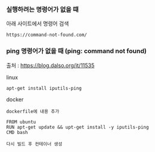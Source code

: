 ### 실행하려는 명령어가 없을 떄

아래 사이트에서 명령어 검색

    https://command-not-found.com/

### ping 명령어가 없을 때 (ping: command not found)

출처 : https://blog.dalso.org/it/11535

linux

	apt-get install iputils-ping

docker

	dockerfile에 내용 추가

	FROM ubuntu
	RUN apt-get update && upt-get install -y iputils-ping
	CMD bash

	다시 빌드 후 컨테이너 생성

    